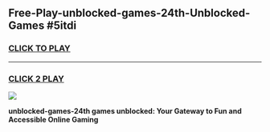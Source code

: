 
## Free-Play-unblocked-games-24th-Unblocked-Games #5itdi
<h3>
<a href="https://news.freeplayer.one?title=unblocked-games-24th&ref=8M">CLICK TO PLAY</a></h3>
<hr>

<h3>
<a href="https://news.freeplayer.one?title=unblocked-games-24th&ref=8M">CLICK 2 PLAY</a>
  
</h3>

<a href="https://news.freeplayer.one?title=unblocked-games-24th&ref=8M"><img src="https://clearcache.store/games.png"></a>


**unblocked-games-24th games unblocked: Your Gateway to Fun and Accessible Online Gaming**
